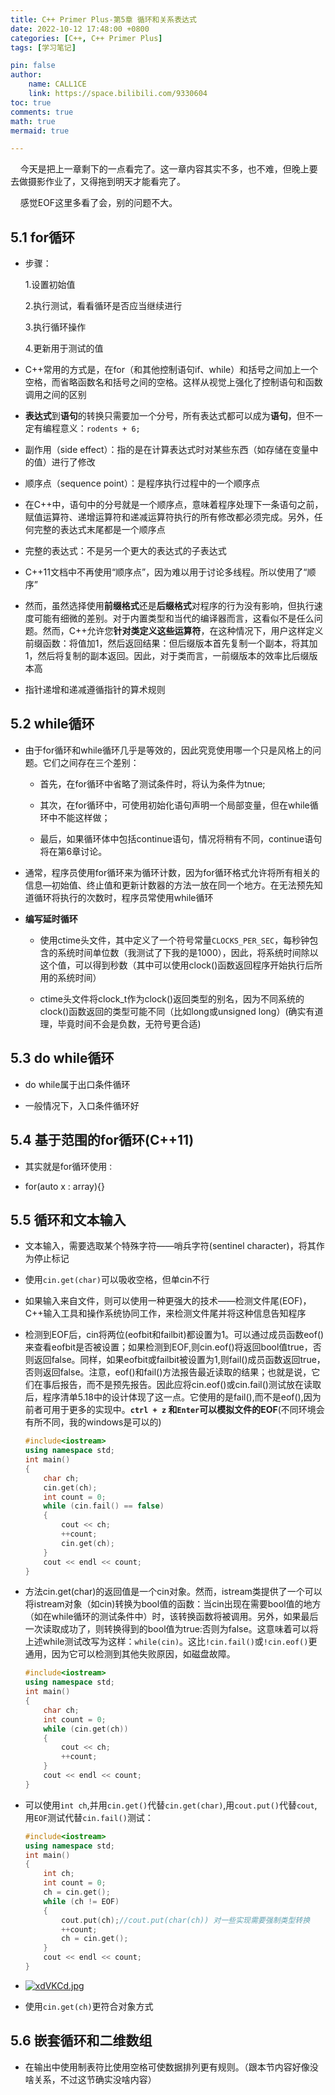 ```yaml
---
title: C++ Primer Plus-第5章 循环和关系表达式
date: 2022-10-12 17:48:00 +0800
categories: [C++, C++ Primer Plus]
tags: [学习笔记]

pin: false
author: 
    name: CALL1CE
    link: https://space.bilibili.com/9330604
toc: true
comments: true
math: true
mermaid: true

---
```


    今天是把上一章剩下的一点看完了。这一章内容其实不多，也不难，但晚上要去做摄影作业了，又得拖到明天才能看完了。

    感觉EOF这里多看了会，别的问题不大。

## 5.1 for循环

- 步骤：
  
  1.设置初始值
  
  2.执行测试，看看循环是否应当继续进行
  
  3.执行循环操作
  
  4.更新用于测试的值

- C++常用的方式是，在for（和其他控制语句if、while）和括号之间加上一个空格，而省略函数名和括号之间的空格。这样从视觉上强化了控制语句和函数调用之间的区别

- **表达式**到**语句**的转换只需要加一个分号，所有表达式都可以成为**语句**，但不一定有编程意义：`rodents + 6;`

- 副作用（side effect）：指的是在计算表达式时对某些东西（如存储在变量中的值）进行了修改

- 顺序点（sequence point）：是程序执行过程中的一个顺序点

- 在C++中，语句中的分号就是一个顺序点，意味着程序处理下一条语句之前，赋值运算符、递增运算符和递减运算符执行的所有修改都必须完成。另外，任何完整的表达式末尾都是一个顺序点

- 完整的表达式：不是另一个更大的表达式的子表达式

- C++11文档中不再使用“顺序点”，因为难以用于讨论多线程。所以使用了“顺序”

- 然而，虽然选择使用**前缀格式**还是**后缀格式**对程序的行为没有影响，但执行速度可能有细微的差别。对于内置类型和当代的编译器而言，这看似不是任么问题。然而，C++允许您**针对类定义这些运算符**，在这种情况下，用户这样定义前缀函数：将值加1，然后返回结果：但后缀版本首先复制一个副本，将其加1，然后将复制的副本返回。因此，对于类而言，一前缀版本的效率比后缀版本高

- 指针递增和递减遵循指针的算术规则

## 5.2 while循环

- 由于for循环和while循环几乎是等效的，因此究竞使用哪一个只是风格上的问题。它们之间存在三个差别：
  
  - 首先，在for循环中省略了测试条件时，将认为条件为tnue;
  
  - 其次，在for循环中，可使用初始化语句声明一个局部变量，但在while循环中不能这样做；
  
  - 最后，如果循环体中包括continue语句，情况将稍有不同，continue语句将在第6章讨论。

- 通常，程序员使用for循环来为循环计数，因为for循环格式允许将所有相关的信息—初始值、终止值和更新计数器的方法一放在同一个地方。在无法预先知道循环将执行的次数时，程序员常使用while循环

- **编写延时循环**
  
  - 使用ctime头文件，其中定义了一个符号常量`CLOCKS_PER_SEC`，每秒钟包含的系统时间单位数（我测试了下我的是1000），因此，将系统时间除以这个值，可以得到秒数（其中可以使用clock()函数返回程序开始执行后所用的系统时间）
  
  - ctime头文件将clock_t作为clock()返回类型的别名，因为不同系统的clock()函数返回的类型可能不同（比如long或unsigned long）(确实有道理，毕竟时间不会是负数，无符号更合适)

## 5.3 do while循环

- do while属于出口条件循环

- 一般情况下，入口条件循环好

## 5.4 基于范围的for循环(C++11)

- 其实就是for循环使用`：`

- for(auto x : array){}

## 5.5 循环和文本输入

- 文本输入，需要选取某个特殊字符——哨兵字符(sentinel character)，将其作为停止标记

- 使用`cin.get(char)`可以吸收空格，但单cin不行

- 如果输入来自文件，则可以使用一种更强大的技术——检测文件尾(EOF)，C++输入工具和操作系统协同工作，来检测文件尾并将这种信息告知程序

- 检测到EOF后，cin将两位(eofbit和failbit)都设置为1。可以通过成员函数eof()来查看eofbit是否被设置；如果检测到EOF,则cin.eof()将返回bool值true，否则返回false。同样，如果eofbit或failbit被设置为1,则fail()成员函数返回true，否则返回false。注意，eof()和fail()方法报告最近读取的结果；也就是说，它们在事后报告，而不是预先报告。因此应将cin.eof()或cin.fail()测试放在读取后，程序清单5.18中的设计体现了这一点。它使用的是fail(),而不是eof(),因为前者可用于更多的实现中。**`ctrl + z` 和`Enter`可以模拟文件的EOF**(不同环境会有所不同，我的windows是可以的)
  
  ```cpp
  #include<iostream>
  using namespace std;
  int main()
  {
      char ch;
      cin.get(ch);
      int count = 0;
      while (cin.fail() == false)
      {
          cout << ch;
          ++count;
          cin.get(ch);
      }
      cout << endl << count;
  }
  ```

- 方法cin.get(char)的返回值是一个cin对象。然而，istream类提供了一个可以将istream对象（如cin)转换为bool值的函数：当cin出现在需要bool值的地方（如在while循环的测试条件中）时，该转换函数将被调用。另外，如果最后一次读取成功了，则转换得到的bool值为true:否则为false。这意味着可以将上述while测试改写为这样：`while(cin)`。这比`!cin.fail()`或`!cin.eof()`更通用，因为它可以检测到其他失败原因，如磁盘故障。
  
  ```cpp
  #include<iostream>
  using namespace std;
  int main()
  {
      char ch;
      int count = 0;
      while (cin.get(ch))
      {
          cout << ch;
          ++count;
      }
      cout << endl << count;
  }
  ```

- 可以使用`int ch`,并用`cin.get()`代替`cin.get(char)`,用`cout.put()`代替`cout`,用`EOF`测试代替`cin.fail()`测试：
  
  ```cpp
  #include<iostream>
  using namespace std;
  int main()
  {
      int ch;
      int count = 0;
      ch = cin.get();
      while (ch != EOF)
      {
          cout.put(ch);//cout.put(char(ch)) 对一些实现需要强制类型转换
          ++count;
          ch = cin.get();
      }
      cout << endl << count;
  }
  ```
* [![xdVKCd.jpg](https://s1.ax1x.com/2022/10/13/xdVKCd.jpg)](https://imgse.com/i/xdVKCd)
- 使用`cin.get(ch)`更符合对象方式

## 5.6 嵌套循环和二维数组

- 在输出中使用制表符比使用空格可使数据排列更有规则。（跟本节内容好像没啥关系，不过这节确实没啥内容）
